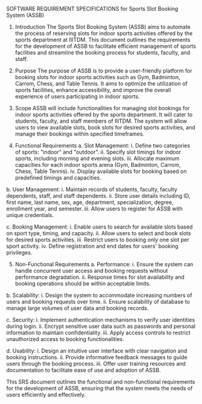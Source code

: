 SOFTWARE REQUIREMENT SPECIFICATIONS for Sports Slot Booking System (ASSB)

1. Introduction
The Sports Slot Booking System (ASSB) aims to automate the process of reserving slots for indoor sports activities offered by the sports department at IIITDM. This document outlines the requirements for the development of ASSB to facilitate efficient management of sports facilities and streamline the booking process for students, faculty, and staff.

2. Purpose
The purpose of ASSB is to provide a user-friendly platform for booking slots for indoor sports activities such as Gym, Badminton, Carrom, Chess, and Table Tennis. It aims to optimize the utilization of sports facilities, enhance accessibility, and improve the overall experience of users participating in indoor sports.

3. Scope
ASSB will include functionalities for managing slot bookings for indoor sports activities offered by the sports department. It will cater to students, faculty, and staff members of IIITDM. The system will allow users to view available slots, book slots for desired sports activities, and manage their bookings within specified timeframes.

4. Functional Requirements
a. Slot Management:
i. Define two categories of sports: "indoor" and "outdoor".
ii. Specify slot timings for indoor sports, including morning and evening slots.
iii. Allocate maximum capacities for each indoor sports arena (Gym, Badminton, Carrom, Chess, Table Tennis).
iv. Display available slots for booking based on predefined timings and capacities.

b. User Management:
i. Maintain records of students, faculty, faculty dependents, staff, and staff dependents.
ii. Store user details including ID, first name, last name, sex, age, department, specialization, degree, enrollment year, and semester.
iii. Allow users to register for ASSB with unique credentials.

c. Booking Management:
i. Enable users to search for available slots based on sport type, timing, and capacity.
ii. Allow users to select and book slots for desired sports activities.
iii. Restrict users to booking only one slot per sport activity.
iv. Define registration and end dates for users' booking privileges.

5. Non-Functional Requirements
a. Performance:
i. Ensure the system can handle concurrent user access and booking requests without performance degradation.
ii. Response times for slot availability and booking operations should be within acceptable limits.

b. Scalability:
i. Design the system to accommodate increasing numbers of users and booking requests over time.
ii. Ensure scalability of database to manage large volumes of user data and booking records.

c. Security:
i. Implement authentication mechanisms to verify user identities during login.
ii. Encrypt sensitive user data such as passwords and personal information to maintain confidentiality.
iii. Apply access controls to restrict unauthorized access to booking functionalities.

d. Usability:
i. Design an intuitive user interface with clear navigation and booking instructions.
ii. Provide informative feedback messages to guide users through the booking process.
iii. Offer user training resources and documentation to facilitate ease of use and adoption of ASSB.

This SRS document outlines the functional and non-functional requirements for the development of ASSB, ensuring that the system meets the needs of users efficiently and effectively.
